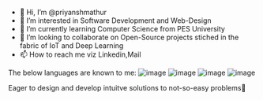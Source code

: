 - 👋 Hi, I’m @priyanshmathur
- 👀 I’m interested in Software Development and Web-Design
- 🌱 I’m currently learning Computer Science from PES University
- 💞️ I’m looking to collaborate on Open-Source projects stiched in the fabric of IoT and Deep Learning
- 📫 How to reach me viz Linkedin,Mail

The below languages are known to me:
![image](https://user-images.githubusercontent.com/80464081/222951332-f5925143-ddcf-49a1-9c24-5a8db4fbcff8.png)
![image](https://user-images.githubusercontent.com/80464081/222951316-a3135b3d-cbd5-4f80-ab9c-efecbce3920a.png)
![image](https://user-images.githubusercontent.com/80464081/222951346-201c842f-1d7c-48be-afe0-848dcbc95b1e.png)
![image](https://user-images.githubusercontent.com/80464081/222951356-7a1bf632-21bd-498c-92d0-c3633cc38cf1.png)

Eager to design and develop intuitve solutions to not-so-easy problems💪




<!---
priyanshmathur/priyanshmathur is a ✨ special ✨ repository because its `README.md` (this file) appears on your GitHub profile.
You can click the Preview link to take a look at your changes.
--->
